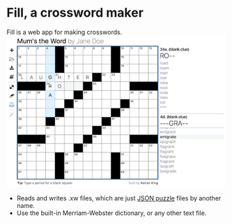 Fill, a crossword maker
=========================

Fill is a web app for making crosswords. 
![Build your own crossword](screenshot.png "Build your own crossword")

* Reads and writes .xw files, which are just [JSON puzzle](https://www.xwordinfo.com/JSON/) files by another name.
* Use the built-in Merriam-Webster dictionary, or any other text file.